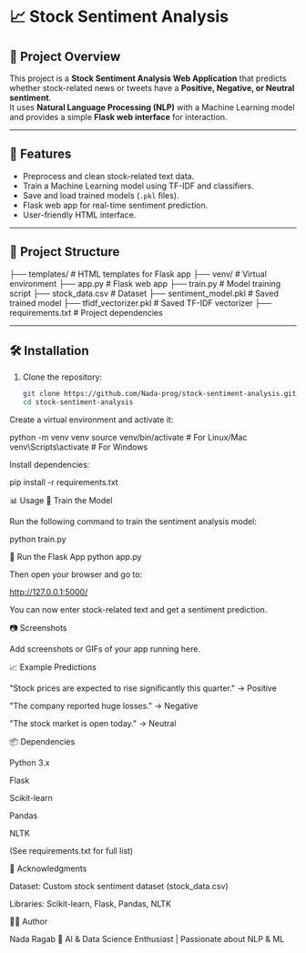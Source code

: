 # 📈 Stock Sentiment Analysis

## 📌 Project Overview
This project is a **Stock Sentiment Analysis Web Application** that predicts whether stock-related news or tweets have a **Positive, Negative, or Neutral sentiment**.  
It uses **Natural Language Processing (NLP)** with a Machine Learning model and provides a simple **Flask web interface** for interaction.

---

## 🚀 Features
- Preprocess and clean stock-related text data.
- Train a Machine Learning model using TF-IDF and classifiers.
- Save and load trained models (`.pkl` files).
- Flask web app for real-time sentiment prediction.
- User-friendly HTML interface.

---

## 📂 Project Structure
├── templates/ # HTML templates for Flask app
├── venv/ # Virtual environment
├── app.py # Flask web app
├── train.py # Model training script
├── stock_data.csv # Dataset
├── sentiment_model.pkl # Saved trained model
├── tfidf_vectorizer.pkl # Saved TF-IDF vectorizer
├── requirements.txt # Project dependencies  


---

## 🛠️ Installation

1. Clone the repository:
   ```bash
   git clone https://github.com/Nada-prog/stock-sentiment-analysis.git
   cd stock-sentiment-analysis
Create a virtual environment and activate it:

python -m venv venv
source venv/bin/activate   # For Linux/Mac
venv\Scripts\activate      # For Windows


Install dependencies:

pip install -r requirements.txt

📊 Usage
🔹 Train the Model

Run the following command to train the sentiment analysis model:

python train.py

🔹 Run the Flask App
python app.py


Then open your browser and go to:

http://127.0.0.1:5000/


You can now enter stock-related text and get a sentiment prediction.

📷 Screenshots

Add screenshots or GIFs of your app running here.

📈 Example Predictions

"Stock prices are expected to rise significantly this quarter." → Positive

"The company reported huge losses." → Negative

"The stock market is open today." → Neutral

📦 Dependencies

Python 3.x

Flask

Scikit-learn

Pandas

NLTK

(See requirements.txt for full list)

🙌 Acknowledgments

Dataset: Custom stock sentiment dataset (stock_data.csv)

Libraries: Scikit-learn, Flask, Pandas, NLTK

👩‍💻 Author

Nada Ragab
📌 AI & Data Science Enthusiast | Passionate about NLP & ML
